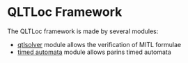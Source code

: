 # QLTLoc Framework

The QLTLoc framework is made by several modules:

* [qtlsolver](/qtlsolver) module allows the verification of MITL formulae
* [timed automata](/timedAutomata) module allows parins timed automata

